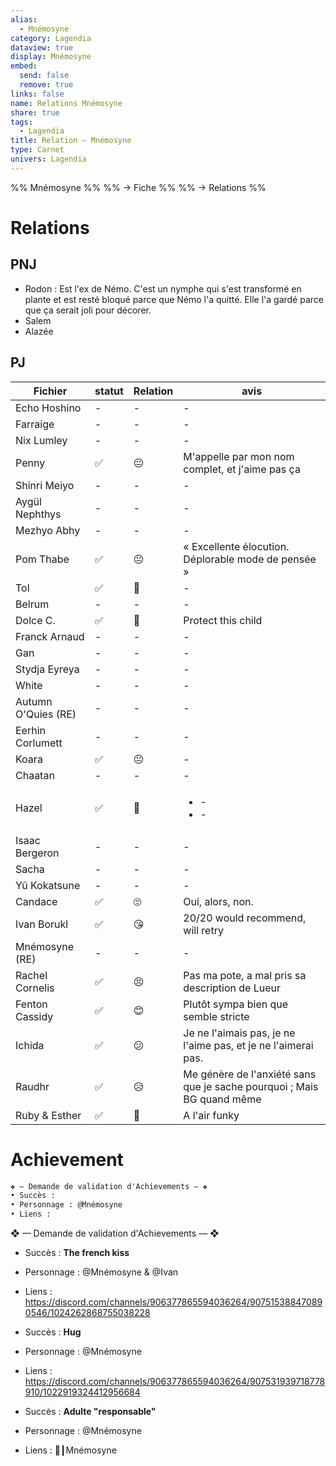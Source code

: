 ```yaml
---
alias:
  - Mnémosyne
category: Lagendia
dataview: true
display: Mnémosyne
embed:
  send: false
  remove: true
links: false
name: Relations Mnémosyne
share: true
tags:
  - Lagendia
title: Relation — Mnémosyne
type: Carnet
univers: Lagendia
---
```


%% Mnémosyne %%
%% → Fiche %%
%% → Relations %%



# Relations
## PNJ
- Rodon : Est l'ex de Némo. C'est un nymphe qui s'est transformé en plante et est resté bloqué parce que Némo l'a quitté. Elle l'a gardé parce que ça serait joli pour décorer.
- Salem
- Alazée

## PJ
| Fichier                                                                                 | statut | Relation | avis                                                                   |
| --------------------------------------------------------------------------------------- | ------ | -------- | ---------------------------------------------------------------------- |
| Echo Hoshino             | \-     | \-       | \-                                                                     |
| Farraige                     | \-     | \-       | \-                                                                     |
| Nix Lumley                 | \-     | \-       | \-                                                                     |
| Penny                           | ✅      | 😐       | M'appelle par mon nom complet, et j'aime pas ça                        |
| Shinri Meiyo             | \-     | \-       | \-                                                                     |
| Aygül Nephthys         | \-     | \-       | \-                                                                     |
| Mezhyo Abhy               | \-     | \-       | \-                                                                     |
| Pom Thabe                   | ✅      | 😐       | « Excellente élocution. Déplorable mode de pensée »                    |
| Tol                               | ✅      | 🥰       | \-                                                                     |
| Belrum                          | \-     | \-       | \-                                                                     |
| Dolce C.                      | ✅      | 🥰       | Protect this child                                                     |
| Franck Arnaud            | \-     | \-       | \-                                                                     |
| Gan                                | \-     | \-       | \-                                                                     |
| Stydja Eyreya            | \-     | \-       | \-                                                                     |
| White                            | \-     | \-       | \-                                                                     |
| Autumn O'Quies (RE) | \-     | \-       | \-                                                                     |
| Eerhin Corlumett       | \-     | \-       | \-                                                                     |
| Koara                             | ✅      | 😐       | \-                                                                     |
| Chaatan                        | \-     | \-       | \-                                                                     |
| Hazel                            | ✅      | 🥰       | <ul><li>\-</li><li>\-</li></ul>                                        |
| Isaac Bergeron          | \-     | \-       | \-                                                                     |
| Sacha                            | \-     | \-       | \-                                                                     |
| Yû Kokatsune              | \-     | \-       | \-                                                                     |
| Candace                             | ✅      | 🙄       | Oui, alors, non.                                                       |
| Ivan Borukl                     | ✅      | 😘       | 20/20 would recommend, will retry                                      |
| Mnémosyne (RE)               | \-     | \-       | \-                                                                     |
| Rachel Cornelis             | ✅      | 😣       | Pas ma pote, a mal pris sa description de Lueur                        |
| Fenton Cassidy              | ✅      | 😊       | Plutôt sympa bien que semble stricte                                   |
| Ichida                              | ✅      | 😕       | Je ne l'aimais pas, je ne l'aime pas, et je ne l'aimerai pas.          |
| Raudhr                              | ✅      | 😥       | Me génère de l'anxiété sans que je sache pourquoi ; Mais BG quand même |
| Ruby & Esther                | ✅      | 🤔       | A l'air funky                                                          |

# Achievement
```md
❖ — Demande de validation d'Achievements — ❖
• Succès :
• Personnage : @Mnémosyne
• Liens : 
```

❖ — Demande de validation d'Achievements — ❖
- Succès : **The french kiss**
- Personnage : @Mnémosyne & @Ivan
- Liens : https://discord.com/channels/906377865594036264/907515388470890546/1024262868755038228

- Succès : **Hug**
- Personnage : @Mnémosyne
- Liens : https://discord.com/channels/906377865594036264/907531939718778910/1022919324412956684

- Succès : **Adulte "responsable"**
- Personnage : @Mnémosyne
- Liens : 🧼┃Mnémosyne

